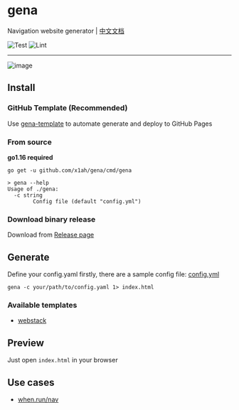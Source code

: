 # gena

Navigation website generator | [中文文档](https://github.com/x1ah/gena/blob/master/README.md)


![Test](https://github.com/x1ah/gena/workflows/Test/badge.svg) ![Lint](https://github.com/x1ah/gena/workflows/Lint/badge.svg)

---

![image](https://user-images.githubusercontent.com/14919255/114878771-29fe8980-9e33-11eb-834c-515379882664.png)


## Install

### GitHub Template (**Recommended**)

Use [gena-template](https://github.com/x1ah/gena-template) to automate generate and deploy to GitHub Pages


### From source

**go1.16 required**

```asciidoc
go get -u github.com/x1ah/gena/cmd/gena
```

```asciidoc
> gena --help
Usage of ./gena:
  -c string
    	Config file (default "config.yml")
```

### Download binary release

Download from [Release page](https://github.com/x1ah/gena/releases)


## Generate

Define your config.yaml firstly, there are a sample config file: [config.yml](https://github.com/x1ah/gena/blob/master/config.yml)

```asciidoc
gena -c your/path/to/config.yaml 1> index.html
```

### Available templates

- [webstack](http://webstack.cc/)


## Preview

Just open `index.html` in your browser


## Use cases

- [when.run/nav](https://when.run/nav)

